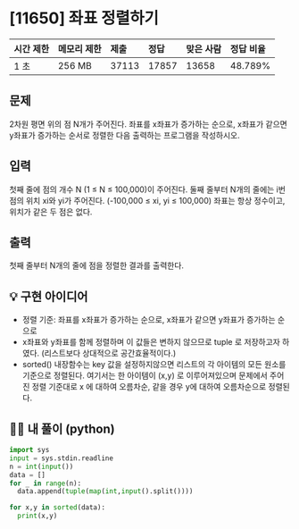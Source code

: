 # [11650] 좌표 정렬하기

| 시간 제한 | 메모리 제한 | 제출  | 정답  | 맞은 사람 | 정답 비율 |
| :-------- | :---------- | :---- | :---- | :-------- | :-------- |
| 1 초      | 256 MB      | 37113 | 17857 | 13658     | 48.789%   |

## 문제

2차원 평면 위의 점 N개가 주어진다. 좌표를 x좌표가 증가하는 순으로, x좌표가 같으면 y좌표가 증가하는 순서로 정렬한 다음 출력하는 프로그램을 작성하시오.

## 입력

첫째 줄에 점의 개수 N (1 ≤ N ≤ 100,000)이 주어진다. 둘째 줄부터 N개의 줄에는 i번점의 위치 xi와 yi가 주어진다. (-100,000 ≤ xi, yi ≤ 100,000) 좌표는 항상 정수이고, 위치가 같은 두 점은 없다.

## 출력

첫째 줄부터 N개의 줄에 점을 정렬한 결과를 출력한다.





## 💡 구현 아이디어

- 정렬 기준: 좌표를 x좌표가 증가하는 순으로, x좌표가 같으면 y좌표가 증가하는 순으로
- x좌표와 y좌표를 함께 정렬하며 이 값들은 변하지 않으므로 tuple 로 저장하고자 하였다. (리스트보다 상대적으로 공간효율적이다.)
- sorted() 내장함수는 key 값을 설정하지않으면  리스트의 각 아이템의 모든 원소를 기준으로 정렬된다. 여기서는 한 아이템이 (x,y) 로 이루어져있으며 문제에서 주어진 정렬 기준대로 x 에 대하여 오름차순, 같을 경우 y에 대하여 오름차순으로 정렬된다.





## 🙆‍♀️ 내 풀이 (python)

```python
import sys
input = sys.stdin.readline
n = int(input())
data = []
for _ in range(n):
  data.append(tuple(map(int,input().split())))

for x,y in sorted(data):
  print(x,y)
```

